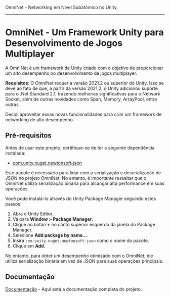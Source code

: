 OmniNet - Networking em Nível Subatômico no Unity.
_______________________________________________________________________________

# OmniNet - Um Framework Unity para Desenvolvimento de Jogos Multiplayer

A OmniNet é um framework de Unity criado com o objetivo de proporcionar um alto desempenho no desenvolvimento de jogos multiplayer.

**Requisitos**: O OmniNet requer a versão 2021.2 ou superior do Unity. Isso se deve ao fato de que, a partir da versão 2021.2, o Unity adicionou suporte para o .Net Standard 2.1, trazendo melhorias significativas para o Network Socket, além de outras novidades como Span, Memory, ArrayPool, entre outras.

Decidi aproveitar essas novas funcionalidades para criar um framework de networking de alto desempenho.

## Pré-requisitos

Antes de usar este projeto, certifique-se de ter a seguinte dependência instalada:

- [com.unity.nuget.newtonsoft-json](https://github.com/jilleJr/Newtonsoft.Json-for-Unity)

Este pacote é necessário para lidar com a serialização e deserialização de JSON no projeto OmniNet. No entanto, é importante ressaltar que o OmniNet utiliza serialização binária para alcançar alta performance em suas operações.

Você pode instalá-lo através do Unity Package Manager seguindo estes passos:

1. Abra o Unity Editor.
2. Vá para **Window > Package Manager**.
3. Clique no botão **+** no canto superior esquerdo da janela do Package Manager.
4. Selecione **Add package by name...**.
5. Insira `com.unity.nuget.newtonsoft-json` como o nome do pacote.
6. Clique em **Add**.

No entanto, para obter um desempenho otimizado com o OmniNet, ele utiliza serialização binária em vez de JSON para suas operações principais.

## Documentação

[Documentação](../../wiki) - Aqui está a documentação completa do projeto.
